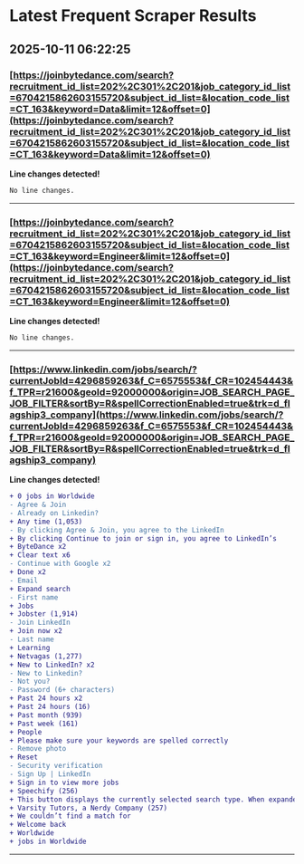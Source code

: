 # Latest Frequent Scraper Results

## 2025-10-11 06:22:25

### [https://joinbytedance.com/search?recruitment_id_list=202%2C301%2C201&job_category_id_list=6704215862603155720&subject_id_list=&location_code_list=CT_163&keyword=Data&limit=12&offset=0](https://joinbytedance.com/search?recruitment_id_list=202%2C301%2C201&job_category_id_list=6704215862603155720&subject_id_list=&location_code_list=CT_163&keyword=Data&limit=12&offset=0)

**Line changes detected!**

```diff
No line changes.
```

---
### [https://joinbytedance.com/search?recruitment_id_list=202%2C301%2C201&job_category_id_list=6704215862603155720&subject_id_list=&location_code_list=CT_163&keyword=Engineer&limit=12&offset=0](https://joinbytedance.com/search?recruitment_id_list=202%2C301%2C201&job_category_id_list=6704215862603155720&subject_id_list=&location_code_list=CT_163&keyword=Engineer&limit=12&offset=0)

**Line changes detected!**

```diff
No line changes.
```

---
### [https://www.linkedin.com/jobs/search/?currentJobId=4296859263&f_C=6575553&f_CR=102454443&f_TPR=r21600&geoId=92000000&origin=JOB_SEARCH_PAGE_JOB_FILTER&sortBy=R&spellCorrectionEnabled=true&trk=d_flagship3_company](https://www.linkedin.com/jobs/search/?currentJobId=4296859263&f_C=6575553&f_CR=102454443&f_TPR=r21600&geoId=92000000&origin=JOB_SEARCH_PAGE_JOB_FILTER&sortBy=R&spellCorrectionEnabled=true&trk=d_flagship3_company)

**Line changes detected!**

```diff
+ 0 jobs in Worldwide
- Agree & Join
- Already on Linkedin?
+ Any time (1,053)
- By clicking Agree & Join, you agree to the LinkedIn
+ By clicking Continue to join or sign in, you agree to LinkedIn’s
+ ByteDance x2
+ Clear text x6
- Continue with Google x2
+ Done x2
- Email
+ Expand search
- First name
+ Jobs
+ Jobster (1,914)
- Join LinkedIn
+ Join now x2
- Last name
+ Learning
+ Netvagas (1,277)
+ New to LinkedIn? x2
- New to Linkedin?
- Not you?
- Password (6+ characters)
+ Past 24 hours x2
+ Past 24 hours (16)
+ Past month (939)
+ Past week (161)
+ People
+ Please make sure your keywords are spelled correctly
- Remove photo
+ Reset
- Security verification
- Sign Up | LinkedIn
+ Sign in to view more jobs
+ Speechify (256)
+ This button displays the currently selected search type. When expanded it provides a list of search options that will switch the search inputs to match the current selection.
+ Varsity Tutors, a Nerdy Company (257)
+ We couldn’t find a match for
+ Welcome back
+ Worldwide
+ jobs in Worldwide
```

---
